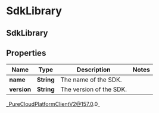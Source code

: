 # SdkLibrary

## SdkLibrary

## Properties

|Name | Type | Description | Notes|
|------------ | ------------- | ------------- | -------------|
| **name** | **String** | The name of the SDK. | |
| **version** | **String** | The version of the SDK. | |



_PureCloudPlatformClientV2@157.0.0_
